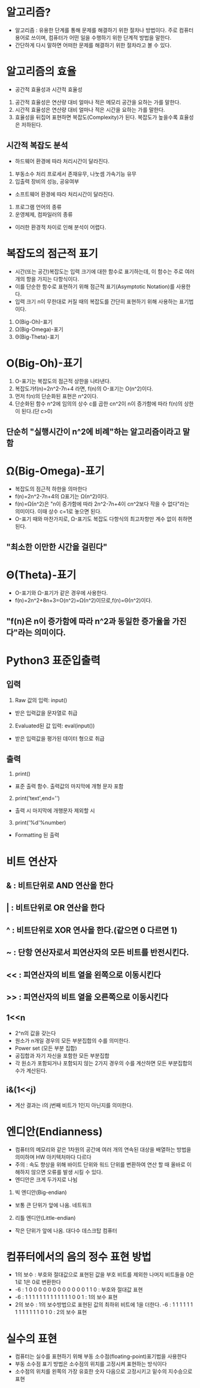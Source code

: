 # 알고리즘?
- 알고리즘 : 유용한 단계를 통해 문제를 해결하기 위한 절차나 방법이다. 주로 컴퓨터 용어로 쓰이며, 컴퓨터가 어떤 일을 수행하기 위한 단계적 방법을 말한다.
- 간단하게 다시 말하면 어떠한 문제를 해결하기 위한 절차라고 볼 수 있다.
# 알고리즘의 효율
- 공간적 효율성과 시간적 효율성
1. 공간적 효율성은 연산량 대비 얼마나 적은 메모리 공간을 요하는 가를 말한다.
2. 시간적 효율성은 연산량 대비 얼마나 적은 시간을 요하는 가를 말한다.
3. 효율성을 뒤집어 표현하면 복잡도(Complexity)가 된다. 복잡도가 높을수록 효율성은 저하된다.
## 시간적 복잡도 분석
- 하드웨어 환경에 따라 처리시간이 달라진다.
1. 부동소수 처리 프로세서 존재유무, 나눗셈 가속기능 유무
2. 입출력 장비의 성능, 공유여부
- 소프트웨어 환경에 따라 처리시간이 달라진다.
1. 프로그램 언어의 종류
2. 운영체제, 컴파일러의 종류
- 이러한 환경적 차이로 인해 분석이 어렵다.
# 복잡도의 점근적 표기
- 시간(또는 공간)복잡도는 입력 크기에 대한 함수로 표기하는데, 이 함수는 주로 여러 개의 항을 가지는 다항식이다.
- 이를 단순한 함수로 표현하기 위해 점근적 표기(Asymptotic Notation)를 사용한다.
- 입력 크기 n이 무한대로 커질 때의 복잡도를 간단히 표현하기 위해 사용하는 표기법이다.
1. O(Big-Oh)-표기
2. Ω(Big-Omega)-표기
3. Θ(Big-Theta)-표기
# O(Big-Oh)-표기
1. O-표기는 복잡도의 점근적 상한을 나타낸다.
2. 복잡도가f(n)=2n^2-7n+4 라면, f(n)의 O-표기는 O(n^2)이다.
3. 먼저 f(n)의 단순화된 표현은 n^2이다.
4. 단순화된 함수 n^2에 임의의 상수 c를 곱한 cn^2이 n이 증가함에 따라 f(n)의 상한이 된다.(단 c>0)
## 단순히 "실행시간이 n^2에 비례"하는 알고리즘이라고 말함
# Ω(Big-Omega)-표기
- 복잡도의 점근적 하한을 의마한다
- f(n)=2n^2-7n+4의 Ω표기는 Ω(n^2)이다.
- f(n)=Ω(n^2)은 "n이 증가함에 따라 2n^2-7n+4이 cn^2보다 작을 수 없다"라는 의미이다. 이때 상수 c=1로 놓으면 된다.
- O-표기 때와 마찬가지로, Ω-표기도 복잡도 다항식의 최고차항만 계수 없이 취하면 된다.
## "최소한 이만한 시간을 걸린다"
# Θ(Theta)-표기
- O-표기와 Ω-표기가 같은 경우에 사용한다.
- f(n)=2n^2+8n+3=O(n^2)=Ω(n^2)이므로,f(n)=Θ(n^2)이다.
## "f(n)은 n이 증가함에 따라 n^2과 동일한 증가율을 가진다"라는 의미이다.

# Python3 표준입출력
## 입력
1. Raw 값의 입력: input()
- 받은 입력값을 문자열로 취급
2. Evaluated된 값 입력: eval(input())
- 받은 입력값을 평가된 데이터 형으로 취급

## 출력
1. print()
- 표준 출력 함수. 출력값의 마지막에 개형 문자 포함
2. print('text',end='')
- 출력 시 마지막에 개행문자 제외할 시
3. print('%d'%number)
- Formatting 된 출력

# 비트 연산자
## & : 비트단위로 AND 연산을 한다
## | : 비트단위로 OR 연산을 한다
## ^ : 비트단위로 XOR 연사을 한다.(같으면 0 다르면 1)
## ~ : 단항 연산자로서 피연산자의 모든 비트를 반전시킨다.
## << : 피연산자의 비트 열을 왼쪽으로 이동시킨다
## >> : 피연산자의 비트 열을 오른쪽으로 이동시킨다

## 1<<n
- 2^n의 값을 갖는다
- 원소가 n개일 경우의 모든 부분집합의 수를 의미한다.
- Power set (모든 부분 집합)
- 공집합과 자기 자신을 포함한 모든 부분집합
- 각 원소가 포함되거나 포함되지 않는 2가지 경우의 수를 계산하면 모든 부분집합의 수가 계산된다.
## i&(1<<j)
- 계산 결과는 i의 j번째 비트가 1인지 아닌지를 의미한다.

# 엔디안(Endianness)
- 컴퓨터의 메모리와 같은 1차원의 공간에 여러 개의 연속된 대상을 배열하는 방법을 의미하며 HW 아키텍처마다 다르다
- 주의 : 속도 향상을 위해 바이트 단위와 워드 단위를 변환하여 연산 할 때 올바로 이해하지 않으면 오류를 발생 시킬 수 있다.
- 엔디안은 크게 두가지로 나뉨
1. 빅 엔디안(Big-endian)
- 보통 큰 단위가 앞에 나옴. 네트워크
2. 리틀 엔디안(Little-endian)
- 작은 단위가 앞에 나옴. 대다수 데스크탑 컴퓨터

# 컴퓨터에서의 음의 정수 표현 방법
- 1의 보수 : 부호와 절대값으로 표현된 값을 부호 비트를 제외한 나머지 비트들을 0은 1로 1은 0로 변환한다
- -6 : 1 0 0 0 0 0 0 0 0 0 0 0 0 1 1 0 : 부호와 절대값 표현
- -6 : 1 1 1 1 1 1 1 1 1 1 1 1 1 0 0 1 : 1의 보수 표현
- 2의 보수 : 1의 보수방법으로 표현된 값의 최하위 비트에 1을 더한다.
-6 : 1 1 1 1 1 1 1 1 1 1 1 1 1 0 1 0 : 2의 보수 표현

# 실수의 표현
- 컴퓨터는 실수를 표현하기 위해 부동 소수점(floating-point)표기법을 사용한다
- 부동 소수점 표기 방법은 소수점의 위치를 고정시켜 표현하는 방식이다
- 소수점의 위치를 왼쪽의 가장 유효한 숫자 다음으로 고정시키고 밑수의 지수승으로 표현